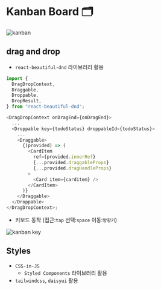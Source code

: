 # Kanban Board 🗂️

![kanban](https://github.com/oluzr/kanban/assets/94340943/4cc3b364-8594-4657-9e5c-9e290534cc7a)

## drag and drop

- `react-beautiful-dnd` 라이브러리 활용

```javascript
import {
  DragDropContext,
  Draggable,
  Droppable,
  DropResult,
} from "react-beautiful-dnd";

<DragDropContext onDragEnd={onDragEnd}>
  ...
  <Droppable key={todoStatus} droppableId={todoStatus}>
    ...
    <Draggable>
      {(provided) => (
        <CardItem
          ref={provided.innerRef}
          {...provided.draggableProps}
          {...provided.dragHandleProps}
        >
          <Card item={carditem} />
        </CardItem>
      )}
    </Draggable>
  </Droppable>
</DragDropContext>;
```

- 키보드 동작 (접근:`tap` 선택:`space` 이동:`방향키`)

![kanban key](https://github.com/oluzr/kanban/assets/94340943/e852f485-24cc-4f78-9c12-041947f1981b)

## Styles

- `CSS-in-JS`
  - `Styled Components` 라이브러리 활용
- `tailwindcss`, `daisyui` 활용
